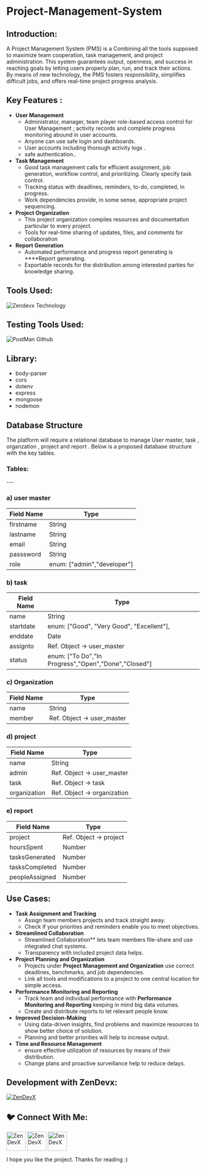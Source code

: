 # Project-Management-System
<h2 align="left"> Introduction:</h2>

A Project Management System (PMS) is a Combining all the tools supposed to maximize team cooperation, task management, and project administration. This system guarantees output, openness, and success in reaching goals by letting users properly plan, run, and track their actions. By means of new technology, the PMS fosters responsibility, simplifies difficult jobs, and offers real-time project progress analysis.

<h2 align="left">Key Features :</h2>

- **User Management**
    - Administrator, manager, team player role-based access control for User Management ; activity records and complete progress monitoring abound in user accounts.
    - Anyone can use safe login and dashboards.
    - User accounts including thorough activity logs .
    - safe authentication..
- **Task Management**
    - Good task management calls for efficient assignment, job generation, workflow control, and prioritizing. Clearly specify task control.
    - Tracking status with deadlines, reminders, to-do, completed, in progress.
    - Work dependencies provide, in some sense, appropriate project sequencing.
- **Project Organization**
    - This project organization compiles resources and documentation particular to every project.
    - Tools for real-time sharing of updates, files, and comments for collaboration
- **Report Generation**
    - Automated performance and progress report generating is ****Report generating.
    - Exportable records for the distribution among interested parties for knowledge sharing.

<h2 align="left"> Tools Used:</h2>

![Zendevx Technology](https://github.com/user-attachments/assets/36c979fe-929e-44a4-8958-9c15dc466e35)

<h2 align="left"> Testing Tools Used:</h2>

![PostMan Github](https://github.com/user-attachments/assets/3381c639-715f-40b9-85d3-08384553ee12)

<h2 align="left">Library:</h2>

- body-parser
- cors
- dotenv
- express
- mongoose
- nodemon

<h2 align="left">Database Structure</h2>

The platform will require a relational database to manage User master, task , organzation , project and report . Below is a proposed database structure with the key tables.

<h3 align="left">Tables:</h3>
---

### a) user master

| **Field Name** | **Type** |
| --- | --- |
| firstname | String |
| lastname | String |
| email | String |
| passsword | String |
| role | enum: ["admin","developer"] |

### b) task

| **Field Name** | **Type** |
| --- | --- |
| name | String |
| startdate | enum: ["Good", "Very Good", "Excellent"], |
| enddate | Date |
| assignto | Ref. Object → user_master |
| status | enum: ["To Do","In Progress","Open","Done","Closed"] |

### c) Organization

| **Field Name** | **Type** |
| --- | --- |
| name | String |
| member | Ref. Object → user_master |

### d) project

| **Field Name** | **Type** |
| --- | --- |
| name | String |
| admin | Ref. Object → user_master |
| task | Ref. Object → task |
| organization | Ref. Object → organization |

### e) report

| **Field Name** | **Type** |
| --- | --- |
| project | Ref. Object → project |
| hoursSpent | Number |
| tasksGenerated | Number |
| tasksCompleted | Number |
| peopleAssigned | Number |

<h2 align="left"> Use Cases: </h2>

- **Task Assignment and Tracking**
    - Assign team members projects and track straight away.
    - Check if your priorities and reminders enable you to meet objectives.
- **Streamlined Collaboration**
    - Streamlined Collaboration** lets team members file-share and use integrated chat systems.
    - Transparency with included project data helps.
- **Project Planning and Organization**
    - Projects under **Project Management and Organization** use correct deadlines, benchmarks, and job dependencies.
    - Link all tools and modifications to a project to one central location for simple access.
- **Performance Monitoring and Reporting**
    - Track team and individual performance with **Performance Monitoring and Reporting** keeping in mind big data volumes.
    - Create and distribute reports to let relevant people know.
- **Improved Decision-Making**
    - Using data-driven insights, find problems and maximize resources to show better choice of solution.
    - Planning and better priorities will help to increase output.
- **Time and Resource Management**
    - ensure effective utilization of resources by means of their distribution.
    - Change plans and proactive surveillance help to reduce delays.

<h2 align="left">Development with ZenDevx:</h2>

<a href="https://www.zendevx.com/" target="blank"><img align="center" src="https://github.com/user-attachments/assets/7dd7220f-e83c-4490-9ac2-beab3bcf8c35" alt="ZenDevX" height="auto" width="auto" /></a>

<h2 align="left">🐦 Connect With Me:</h2>
<a href="https://www.linkedin.com/company/zendevx/" target="blank"><img align="center" src="https://github.com/user-attachments/assets/9a6080ca-4265-43e5-8652-9454651970a9" alt="ZenDevX" height="50" width="50" /></a>
<a href="https://www.youtube.com/@zendevx" target="blank"><img align="center" src="https://github.com/user-attachments/assets/1beefdd6-fa17-49c9-bde7-e8f30f539b96" alt="ZenDevX" height="50" width="50" /></a>
<a href="https://x.com/IamZenDevX" target="blank"><img align="center" src="https://github.com/user-attachments/assets/f1eeb865-3d23-407a-9a2b-d76b4e85c6dd" alt="ZenDevX" height="50" width="50" /></a>


I hope you like the project. Thanks for reading :)
